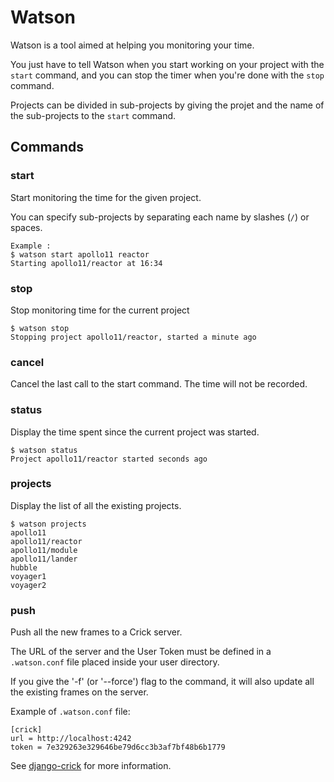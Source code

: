 Watson
======

Watson is a tool aimed at helping you monitoring your time.

You just have to tell Watson when you start working on your
project with the `start` command, and you can stop the timer
when you're done with the `stop` command.

Projects can be divided in sub-projects by giving the projet and
the name of the sub-projects to the `start` command.

## Commands

### start

Start monitoring the time for the given project.

You can specify sub-projects by separating each name by
slashes (`/`) or spaces.

```
Example :
$ watson start apollo11 reactor
Starting apollo11/reactor at 16:34
```

### stop

Stop monitoring time for the current project

```
$ watson stop
Stopping project apollo11/reactor, started a minute ago
```

### cancel

Cancel the last call to the start command. The time will not
be recorded.

### status

Display the time spent since the current project was started.

```
$ watson status
Project apollo11/reactor started seconds ago
```

### projects

Display the list of all the existing projects.

```
$ watson projects
apollo11
apollo11/reactor
apollo11/module
apollo11/lander
hubble
voyager1
voyager2
```

### push

Push all the new frames to a Crick server.

The URL of the server and the User Token must be defined in a `.watson.conf` file
placed inside your user directory.

If you give the '-f' (or '--force') flag to the command, it will
also update all the existing frames on the server.

Example of `.watson.conf` file:
```
[crick]
url = http://localhost:4242
token = 7e329263e329646be79d6cc3b3af7bf48b6b1779
```

See [django-crick](https://bitbucket.org/tailordev/django-crick) for more information.

